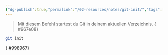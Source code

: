 ```yaml
---
{"dg-publish":true,"permalink":"/02-resources/notes/git-init/","tags":["git/init"]}
---
```


>Mit diesem Befehl startest du Git in deinem aktuellen Verzeichnis.
{ #967e08}

```bash
git init
```
{ #998967}


